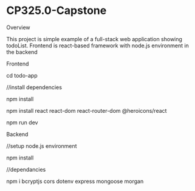 # CP325.0-Capstone

Overview

This project is simple example of a full-stack web application showing todoList. Frontend is react-based framework with node.js environment in the backend

Frontend

cd todo-app

//install dependencies

npm install

npm install react react-dom react-router-dom @heroicons/react

npm run dev

Backend

//setup node.js environment

npm install

//dependancies

npm i bcryptjs cors dotenv express mongoose morgan
